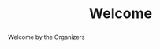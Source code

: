 ---
layout: talk
title:  Welcome
name: Organizers 
talk-url: 
abstract: Welcome by the Organizers
invited: yes
session: invited-1
timeslot: 08.55 - 09.00
---